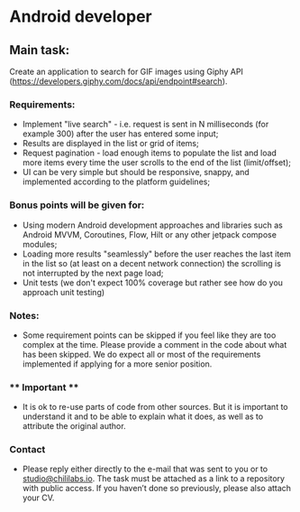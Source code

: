 # Android developer

## Main task:
Create an application to search for GIF images using Giphy API (https://developers.giphy.com/docs/api/endpoint#search).

### Requirements:
- Implement "live search" - i.e. request is sent in N milliseconds (for example 300) after the user has entered some input;
- Results are displayed in the list or grid of items;
- Request pagination - load enough items to populate the list and load more items every time the user scrolls to the end of the list (limit/offset);
- UI can be very simple but should be responsive, snappy, and implemented according to the platform guidelines;

###  Bonus points will be given for:
- Using modern Android development approaches and libraries such as Android MVVM, Coroutines, Flow, Hilt or any other jetpack compose modules;
- Loading more results "seamlessly" before the user reaches the last item in the list so (at least on a decent network connection) the scrolling is not interrupted by the next page load;
- Unit tests (we don't expect 100% coverage but rather see how do you approach unit testing)

### Notes:
- Some requirement points can be skipped if you feel like they are too complex at the time. Please provide a comment in the code about what has been skipped. We do expect all or most of the requirements implemented if applying for a more senior position.

### ** Important **
- It is ok to re-use parts of code from other sources. But it is important to understand it and to be able to explain what it does, as well as to attribute the original author.

### Contact
- Please reply either directly to the e-mail that was sent to you or to studio@chililabs.io. The task must be attached as a link to a repository with public access. If you haven’t done so previously, please also attach your CV.
